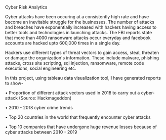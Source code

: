 Cyber Risk Analytics

Cyber attacks have been occuring at a consistently high rate and have become an inevitable struggle for the businesses. The number of attacks and breaches have exponentially increased with hackers having access to better tools and technologies in launching attacks. The FBI reports state that more than 4000 ransonware attacks occur everyday and facebook accounts are hacked upto 600,000 times in a single day. 

Hackers use different types of threat vectors to gain access, steal, threaten or damage the organization's information. These include malware, phishing attacks, cross site scripting, sql injection, ransomware, remote code executions, social engineering etc. 

In this project, using tableau data visualization tool, I have generated reports to show-

•	Proportion of different attack vectors used in 2018 to carry out a cyber-attack (Source: Hackmageddon)

•	2010 - 2018 cyber crime trends

•	Top 20 countries in the world that frequently encounter cyber attacks

•	Top 10 companies that have undergone huge revenue losses because of cyber attacks between 2010 - 2019

